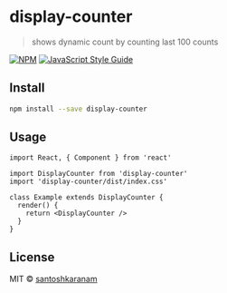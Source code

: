 # display-counter

> shows dynamic count by counting last 100 counts

[![NPM](https://img.shields.io/npm/v/sans-display-counter.svg)](https://www.npmjs.com/package/sans-display-counter) [![JavaScript Style Guide](https://img.shields.io/badge/code_style-standard-brightgreen.svg)](https://standardjs.com)

## Install

```bash
npm install --save display-counter
```

## Usage

```tsx
import React, { Component } from 'react'

import DisplayCounter from 'display-counter'
import 'display-counter/dist/index.css'

class Example extends DisplayCounter {
  render() {
    return <DisplayCounter />
  }
}
```

## License

MIT © [santoshkaranam](https://github.com/santoshkaranam)
